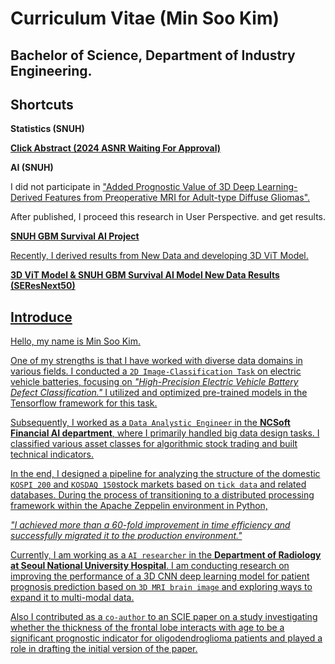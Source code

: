 # Curriculum Vitae (Min Soo Kim)

## Bachelor of Science, Department of Industry Engineering.

## Shortcuts

**Statistics (SNUH)**

<a href="https://github.com/immsk1997/mskim/blob/main/SNUH%20Medical%20AI/Research%20(GBM)/Statistics/ASNR%20Abstract.pdf">**Click Abstract (2024 ASNR Waiting For Approval)**</a>


**AI (SNUH)**

I did not participate in <a href="https://pubmed.ncbi.nlm.nih.gov/37855826/">"Added Prognostic Value of 3D Deep Learning-Derived Features from Preoperative MRI for Adult-type Diffuse Gliomas".</a>

After published, I proceed this research in User Perspective. and get results.

<a href="https://github.com/immsk1997/mskim/blob/main/SNUH%20Medical%20AI/Research/%EC%88%98%EC%88%A0%EC%A0%84%20MRI%203D%20%EB%87%8C%EA%B5%90%EC%A2%85%20%EC%9D%B4%EB%AF%B8%EC%A7%80%20%EA%B8%B0%EB%B0%98%20%EB%94%A5%EB%9F%AC%EB%8B%9D%20%EC%97%B0%EA%B5%AC.pdf">**SNUH GBM Survival AI Project**

Recently, I derived results from New Data and developing 3D ViT Model.

<a href="https://github.com/immsk1997/mskim/tree/main/SNUH%20Medical%20AI/Research/AI">**3D ViT Model & SNUH GBM Survival AI Model New Data Results (SEResNext50)**


## Introduce

Hello, my name is Min Soo Kim.


One of my strengths is that I have worked with diverse data domains in various fields. I conducted a ```2D Image-Classification Task``` on electric vehicle batteries, focusing on *"High-Precision Electric Vehicle Battery Defect Classification."* I utilized and optimized pre-trained models in the Tensorflow framework for this task.


Subsequently, I worked as a ```Data Analystic Engineer``` in the **NCSoft Financial AI department**, where I primarily handled big data design tasks. I classified various asset classes for algorithmic stock trading and built technical indicators. 


In the end, I designed a pipeline for analyzing the structure of the domestic ```KOSPI 200``` and ```KOSDAQ 150```stock markets based on ```tick data``` and related databases. During the process of transitioning to a distributed processing framework within the Apache Zeppelin environment in Python, 

*"I achieved more than a 60-fold improvement in time efficiency and successfully migrated it to the production environment."*


Currently, I am working as a ```AI researcher``` in the **Department of Radiology at Seoul National University Hospital**. I am conducting research on improving the performance of a 3D CNN deep learning model for patient prognosis prediction based on ```3D MRI brain image``` and exploring ways to expand it to multi-modal data. 


Also I contributed as a ```co-author``` to an SCIE paper on a study investigating whether the thickness of the frontal lobe interacts with age to be a significant prognostic indicator for oligodendroglioma patients and played a role in drafting the initial version of the paper.


